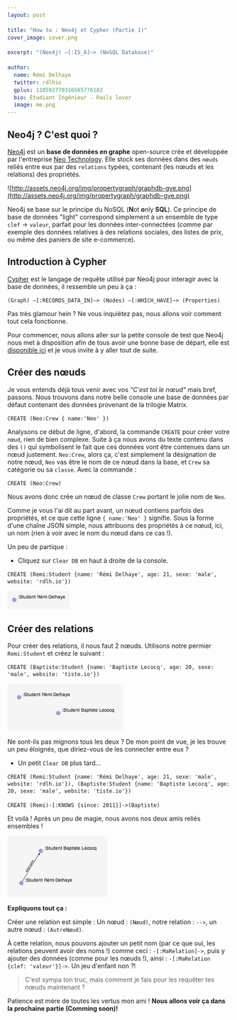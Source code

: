 ```yaml
---
layout: post

title: "How to : Neo4j et Cypher (Partie 1)"
cover_image: cover.png

excerpt: "(Neo4j) –[:IS_A]–> (NoSQL Database)"

author:
  name: Rémi Delhaye
  twitter: rdlhio
  gplus: 110592770316565776182
  bio: Étudiant Ingénieur - Rails lover
  image: me.png
---
```


## Neo4j ? C'est quoi ?

[Neo4j](http://www.neo4j.org/) est un **base de données en graphe** open-source crée et développée par l'entreprise [Neo Technology](http://neotechnology.com/). Elle stock ses données dans des `nœuds` reliés entre eux par des `relations` typées, contenant (les nœuds et les relations) des propriétés.

![http://assets.neo4j.org/img/propertygraph/graphdb-gve.png](http://assets.neo4j.org/img/propertygraph/graphdb-gve.png)

Neo4j se base sur le principe du NoSQL (**N**ot **o**nly **SQL**). Ce principe de base de données "light" correspond simplement à un ensemble de type `clef` -> `valeur`, parfait pour les données inter-connectées (comme par exemple des données relatives à des relations sociales, des listes de prix, ou même des paniers de site e-commerce).

## Introduction à Cypher

[Cypher](http://www.neo4j.org/tracks/cypher_track_use) est le langage de requête utilisé par Neo4j pour interagir avec la base de données, il ressemble un peu à ça :

```
(Graph) –[:RECORDS_DATA_IN]–> (Nodes) –[:WHICH_HAVE]–> (Properties)

```

Pas très glamour hein ? Ne vous inquiétez pas, nous allons voir comment tout cela fonctionne.

Pour commencer, nous allons aller sur la petite console de test que Neo4j nous met à disposition afin de tous avoir une bonne base de départ, elle est [disponible ici](http://console.neo4j.org/) et je vous invite à y aller tout de suite.

## Créer des nœuds

Je vous entends déjà tous venir avec vos *"C'est toi le nœud"* mais bref, passons. Nous trouvons dans notre belle console une base de données par défaut contenant des données provenant de la trilogie Matrix.

```
CREATE (Neo:Crew { name:'Neo' })

```

Analysons ce début de ligne, d'abord, la commande `CREATE` pour créer votre `nœud`, rien de bien complexe. Suite à ça nous avons du texte contenu dans des `()` qui symbolisent le fait que ces données vont être contenues dans un nœud justement. `Neo:Crew`, alors ça, c'est simplement la désignation de notre nœud, `Neo` vas être le nom de ce nœud dans la base, et `Crew` sa catégorie ou sa `classe`. Avec la commande :

```
CREATE (Neo:Crew)

```

Nous avons donc crée un nœud de classe `Crew` portant le jolie nom de `Neo`.

Comme je vous l'ai dit au part avant, un nœud contiens parfois des propriétés, et ce que cette ligne `{ name:'Neo' }` signifie. Sous la forme d'une chaîne JSON simple, nous attribuons des propriétés à ce nœud, ici, un nom (rien à voir avec le nom du nœud dans ce cas !).

Un peu de partique :

* Cliquez sur `Clear DB` en haut à droite de la console.

```
CREATE (Remi:Student {name: 'Rémi Delhaye', age: 21, sexe: 'male', website: 'rdlh.io'})

```

![/images/neo4j/1.png](/images/neo4j/1.png)

## Créer des relations

Pour créer des relations, il nous faut 2 nœuds. Utilisons notre permier `Remi:Student` et créez le suivant :

```
CREATE (Baptiste:Student {name: 'Baptiste Lecocq', age: 20, sexe: 'male', website: 'tiste.io'})

```

![/images/neo4j/2.png](/images/neo4j/2.png)

Ne sont-ils pas mignons tous les deux ? De mon point de vue, je les trouve un peu éloignés, que diriez-vous de les connecter entre eux ?

* Un petit `Clear DB` plus tard...

```
CREATE (Remi:Student {name: 'Rémi Delhaye', age: 21, sexe: 'male', website: 'rdlh.io'}), (Baptiste:Student {name: 'Baptiste Lecocq', age: 20, sexe: 'male', website: 'tiste.io'})

CREATE (Remi)-[:KNOWS {since: 2011}]->(Baptiste)

```

Et voilà ! Après un peu de magie, nous avons nos deux amis reliés ensembles !

![/images/neo4j/3.png](/images/neo4j/3.png)

**Expliquons tout ça :**

Créer une relation est simple : Un nœud : `(Nœud)`, notre relation : `-->`, un autre nœud : `(AutreNœud)`.

À cette relation, nous pouvons ajouter un petit nom (par ce que oui, les relations peuvent avoir des noms !) comme ceci : `-[:MaRelation]->`, puis y ajouter des données (comme pour les nœuds !), ainsi : `-[:MaRelation {clef: 'valeur'}]->`. Un jeu d'enfant non ?!

> C'est sympa ton truc, mais comment je fais pour les requêter tes nœuds maintenant ?

Patience est mère de toutes les vertus mon ami ! **Nous allons voir ça dans la prochaine partie (Comming soon)!**

